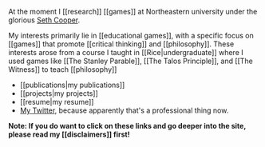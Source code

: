 At the moment I [[research]] [[games]] at Northeastern university under the glorious [Seth Cooper](http://www.khoury.neu.edu/home/scooper/).

My interests primarily lie in [[educational games]], with a specific focus on [[games]] that promote [[critical thinking]] and [[philosophy]]. These interests arose from a course I taught in [[Rice|undergraduate]] where I used games like [[The Stanley Parable]], [[The Talos Principle]], and [[The Witness]] to teach [[philosophy]]

 - [[publications|my publications]]
 - [[projects|my projects]]
 - [[resume|my resume]]
 - [My Twitter](https://twitter.com/gandhi_kutub), because apparently that's a professional thing now.

**Note: If you do want to click on these links and go deeper into the site, please read my [[disclaimers]] first!**
